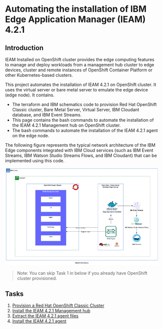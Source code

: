 # Automating the installation of IBM Edge Application Manager (IEAM) 4.2.1

## Introduction

IEAM Installed on OpenShift cluster provides the edge computing features to manage and deploy workloads
from a management hub cluster to edge devices, cluster and remote instances of OpenShift Container Platform
or other Kubernetes-based clusters.

This project automates the installation of IEAM 4.2.1 on OpenShift cluster. It uses the virtual server or bare metal server to emulate the edge
device (edge node). It contains.

- The terraform and IBM schematics code to provision Red Hat OpenShift Classic cluster, Bare Metal Server, Virtual Server, IBM Cloudant database,
  and IBM Event Streams.
- This page contains the bash commands to automate the installation of the IEAM 4.2.1 Management hub on OpenShift cluster.
- The bash commands to automate the installation of the IEAM 4.2.1 agent on the edge node.

The following figure represents the typical network architecture of the IBM Edge components integrated with IBM Cloud services (such as IBM Event Streams, IBM Watson Studio Streams Flows, and IBM Cloudant) that can be implemented using this code.

![Network Architecture](docs/images/network-architecture.png)

> Note: You can skip Task 1 in below if you already have OpenShift cluster provisioned.

## Tasks

1. [Provision a Red Hat OpenShift Classic Cluster](docs/openshift-automation.md)
2. [Install the IEAM 4.2.1 Management hub](docs/ieam42-automation.md)
3. [Extract the IEAM 4.2.1 agent files](docs/extract-edge-agent-files.md)
4. [Install the IEAM 4.2.1 agent](docs/ieam42-agent-deploy.md)
